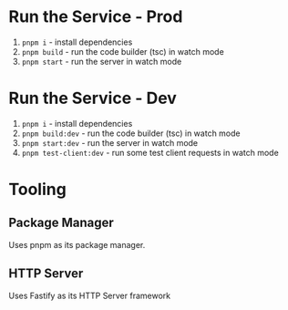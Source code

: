 
# Run the Service - Prod
1. `pnpm i` - install dependencies
1. `pnpm build` - run the code builder (tsc) in watch mode
1. `pnpm start` - run the server in watch mode

# Run the Service - Dev
1. `pnpm i` - install dependencies
1. `pnpm build:dev` - run the code builder (tsc) in watch mode
1. `pnpm start:dev` - run the server in watch mode
1. `pnpm test-client:dev` - run some test client requests in watch mode

# Tooling
## Package Manager

Uses pnpm as its package manager.

## HTTP Server

Uses Fastify as its HTTP Server framework

